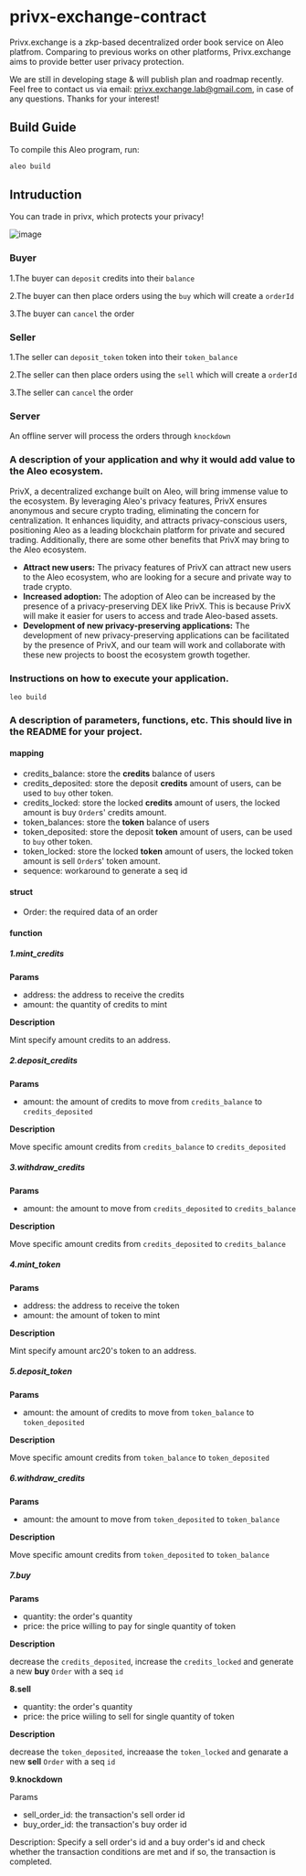 # privx-exchange-contract

Privx.exchange is a zkp-based decentralized order book service on Aleo platfrom. Comparing to previous works on other platforms, Privx.exchange aims to provide better user privacy protection.

We are still in developing stage & will publish plan and roadmap recently. Feel free to contact us via email: privx.exchange.lab@gmail.com, in case of any questions. Thanks for your interest!

## Build Guide

To compile this Aleo program, run:
```bash
aleo build
```

## Intruduction
You can trade in privx, which protects your privacy!

![image](https://cdn.jsdelivr.net/gh/ghostant-1017/img@main/img/image-20230605165056859.png)

### Buyer
1.The buyer can `deposit` credits into their `balance`

2.The buyer can then place orders using the `buy` which will create a `orderId`

3.The buyer can `cancel` the order

### Seller
1.The seller can `deposit_token` token into their `token_balance`

2.The seller can then place orders using the `sell` which will create a `orderId`

3.The seller can `cancel` the order

### Server
An offline server will process the orders through `knockdown`

### A description of your application and why it would add value to the Aleo ecosystem.

PrivX, a decentralized exchange built on Aleo, will bring immense value to the ecosystem. By leveraging Aleo's privacy features, PrivX ensures anonymous and secure crypto trading, eliminating the concern for centralization. It enhances liquidity, and attracts privacy-conscious users, positioning Aleo as a leading blockchain platform for private and secured trading. Additionally, there are some other benefits that PrivX may bring to the Aleo ecosystem.

- **Attract new users:** The privacy features of PrivX can attract new users to the Aleo ecosystem, who are looking for a secure and private way to trade crypto.
- **Increased adoption:** The adoption of Aleo can be increased by the presence of a privacy-preserving DEX like PrivX. This is because PrivX will make it easier for users to access and trade Aleo-based assets.
- **Development of new privacy-preserving applications:** The development of new privacy-preserving applications can be facilitated by the presence of PrivX, and our team will work and collaborate with these new projects to boost the ecosystem growth together.



### Instructions on how to execute your application.

`leo build`

### A description of parameters, functions, etc. This should live in the README for your project.

#### mapping

- credits_balance: store the **credits** balance of users 
- credits_deposited: store the deposit **credits** amount of users, can be used to `buy` other token. 
- credits_locked: store the locked **credits** amount of users, the locked amount is  buy  `Order`s'  credits amount.
- token_balances: store the **token** balance of users 
- token_deposited: store the deposit **token** amount of users, can be used to `buy` other token. 
- token_locked: store the locked **token** amount of users, the locked token amount is sell `Order`s' token amount.
- sequence: workaround to generate a seq id



#### struct

- Order: the required data of an order



#### function

##### 1.mint_credits

**Params** 

- address: the address to receive the credits
- amount: the quantity of credits to mint

**Description**

Mint specify amount credits to an address.

##### 2.deposit_credits

**Params**

- amount: the amount of credits to move from  `credits_balance` to `credits_deposited`

**Description**

Move specific amount credits from  `credits_balance` to `credits_deposited`

##### 3.withdraw_credits

**Params**

- amount: the amount to move from `credits_deposited` to `credits_balance`  

**Description**

Move specific amount credits from  `credits_deposited` to `credits_balance`

##### 4.mint_token

**Params** 

- address: the address to receive the token
- amount: the amount of token to mint

**Description**

Mint specify amount arc20's token to an address.

##### 5.deposit_token 

**Params**

- amount: the amount of credits to move from  `token_balance` to `token_deposited`

**Description**

Move specific amount credits from  `token_balance` to `token_deposited`

##### 6.withdraw_credits

**Params**

- amount: the amount to move from `token_deposited` to `token_balance`  

**Description**

Move specific amount credits from  `token_deposited` to `token_balance`

##### 7.buy

**Params**

- quantity: the order's quantity 
- price: the price willing to pay for single quantity of token

**Description**

decrease the `credits_deposited`, increase the `credits_locked` and generate a new **buy** `Order` with a seq `id`

**8.sell**

- quantity: the order's quantity 
- price: the price wiiling to sell for single quantity of token

**Description**

decrease the `token_deposited`, increaase the `token_locked` and genarate a new **sell** `Order` with a seq `id`

**9.knockdown**

Params

- sell_order_id: the transaction's sell order id
- buy_order_id: the transaction's buy order id

Description: Specify a sell order's id and a buy order's id and check whether the transaction conditions are met and if so, the transaction is completed.

